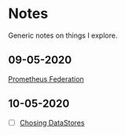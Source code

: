 # Notes
Generic notes on things I explore.
## 09-05-2020
[Prometheus Federation](https://github.com/nrchakradhar/Notes/tree/master/PrometheusFederation)

## 10-05-2020
- [ ] [Chosing DataStores](https://github.com/nrchakradhar/Notes/tree/master/HowToChooseDataStores)
